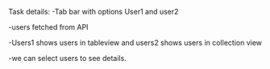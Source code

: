 Task details:
 -Tab bar with options User1 and user2
 
 -users fetched from API
 
 -Users1 shows users in tableview and users2 shows users in collection view
 
 -we can select users to see details.
